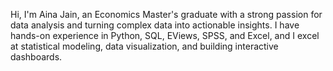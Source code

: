  Hi, I'm Aina Jain, an Economics Master's graduate with a strong passion for data analysis and turning complex data into actionable insights. I have hands-on experience in Python, SQL, EViews, SPSS, and Excel, and I excel at statistical modeling, data visualization, and building interactive dashboards.



<!---
ainajain02/ainajain02 is a ✨ special ✨ repository because its `README.md` (this file) appears on your GitHub profile.
You can click the Preview link to take a look at your changes.
--->
        
